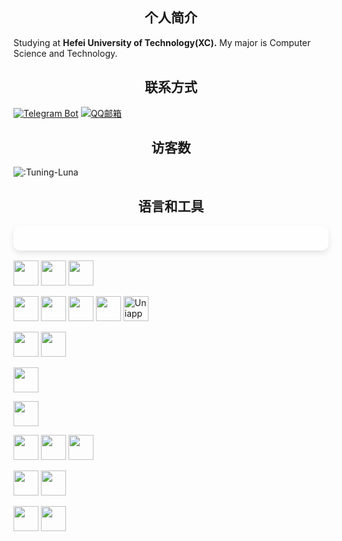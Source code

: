 <h2 align="center">个人简介</h2>

Studying at **Hefei University of Technology(XC).**
My major is Computer Science and Technology.

<h2 align="center">联系方式</h2>

[![Telegram Bot](https://img.shields.io/badge/Telegram-@TuningLunaPMBot-2CA5E0?style=for-the-badge&logo=telegram&logoColor=white&labelColor=000000)](https://t.me/TuningLunaPMBot)
[![QQ邮箱](https://img.shields.io/badge/QQ邮箱-2081672492@qq.com-666666?style=for-the-badge&logo=tencentqq&logoColor=white&labelColor=000000)](mailto:2081672492@qq.com)

<h2 align="center">访客数</h2>

![:Tuning-Luna](https://count.getloli.com/get/@Tuning-Luna?theme=nekopara)

<h2 align="center">语言和工具</h2>
<p style="position: relative; padding: 20px; font-size: 16px; line-height: 1.6;">
  <span style="
            position: absolute;
            top: 0;
            left: 0;
            width: 100%;
            height: 100%;
            background: rgba(255, 255, 255, 0.2); 
            z-index: -1;
            border-radius: 10px; 
            box-shadow: 0 4px 10px rgba(0, 0, 0, 0.1);
        ">
  </span>

  <!-- 前端核心 -->
  <a><img src="https://cdn.jsdelivr.net/gh/devicons/devicon@latest/icons/html5/html5-original.svg" width="40"
      height="40" /></a>
  <a><img src="https://cdn.jsdelivr.net/gh/devicons/devicon@latest/icons/css3/css3-original.svg" width="40"
      height="40" /></a>
  <a><img src="https://cdn.jsdelivr.net/gh/devicons/devicon@latest/icons/javascript/javascript-original.svg" width="40"
      height="40" /></a>

  <!-- 前端框架和库 -->
  <a><img src="https://cdn.jsdelivr.net/gh/devicons/devicon@latest/icons/bootstrap/bootstrap-original.svg" width="40"
      height="40" /></a>
  <a><img src="https://cdn.jsdelivr.net/gh/devicons/devicon@latest/icons/jquery/jquery-original.svg" width="40"
      height="40" /></a>
  <a><img src="https://cdn.jsdelivr.net/gh/devicons/devicon@latest/icons/vuejs/vuejs-original.svg" width="40"
      height="40" /></a>
  <a><img src="https://cdn.jsdelivr.net/gh/devicons/devicon@latest/icons/react/react-original.svg" width="40"
      height="40" /></a>
  <a><img src="https://cdn.jsdelivr.net/gh/devicons/devicon@latest/icons/vuejs/vuejs-original.svg" width="40"
      height="40" title="Uniapp (无官方icon，先用 Vue 图标代替)" /></a>

  <!-- 后端语言 -->
  <a><img src="https://cdn.jsdelivr.net/gh/devicons/devicon@latest/icons/java/java-original.svg" width="40"
      height="40" /></a>
  <a><img src="https://cdn.jsdelivr.net/gh/devicons/devicon@latest/icons/python/python-original.svg" width="40"
      height="40" /></a>

  <!-- 数据库 -->
  <a><img src="https://cdn.jsdelivr.net/gh/devicons/devicon@latest/icons/mysql/mysql-original.svg" width="40"
      height="40" /></a>

  <!-- 包管理与工具 -->
  <a><img src="https://cdn.jsdelivr.net/gh/devicons/devicon@latest/icons/npm/npm-original-wordmark.svg" width="40"
      height="40" /></a>

  <!-- IDE -->
  <a><img src="https://cdn.jsdelivr.net/gh/devicons/devicon@latest/icons/intellij/intellij-original.svg" width="40"
      height="40" /></a>
  <a><img src="https://cdn.jsdelivr.net/gh/devicons/devicon@latest/icons/pycharm/pycharm-original.svg" width="40"
      height="40" /></a>
  <a><img src="https://cdn.jsdelivr.net/gh/devicons/devicon@latest/icons/vscode/vscode-original.svg" width="40"
      height="40" /></a>

  <!-- 版本控制 -->
  <a><img src="https://cdn.jsdelivr.net/gh/devicons/devicon@latest/icons/git/git-original.svg" width="40"
      height="40" /></a>
  <a><img src="https://cdn.jsdelivr.net/gh/devicons/devicon@latest/icons/github/github-original.svg" width="40"
      height="40" /></a>

  <!-- 其他工具 -->
  <a><img src="https://cdn.jsdelivr.net/gh/devicons/devicon@latest/icons/markdown/markdown-original.svg" width="40"
      height="40" /></a>
  <a><img src="https://cdn.jsdelivr.net/gh/devicons/devicon@latest/icons/linux/linux-original.svg" width="40"
      height="40" /></a>

</p>
